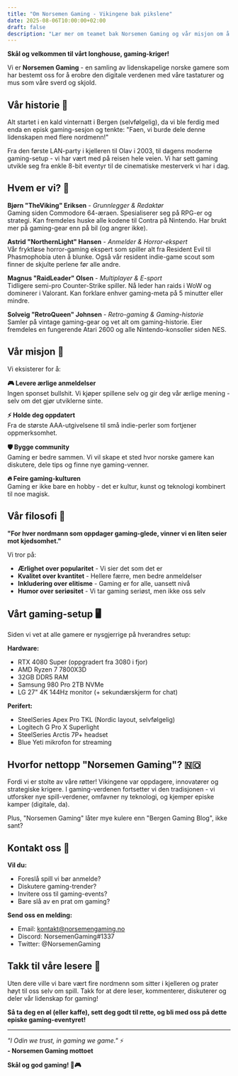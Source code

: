 ```yaml
---
title: "Om Norsemen Gaming - Vikingene bak pikslene"
date: 2025-08-06T10:00:00+02:00
draft: false
description: "Lær mer om teamet bak Norsemen Gaming og vår misjon om å skape det beste norske gaming-innholdet"
---
```


**Skål og velkommen til vårt longhouse, gaming-kriger!**

Vi er **Norsemen Gaming** - en samling av lidenskapelige norske gamere som har bestemt oss for å erobre den digitale verdenen med våre tastaturer og mus som våre sverd og skjold.

## Vår historie 🏰

Alt startet i en kald vinternatt i Bergen (selvfølgelig), da vi ble ferdig med enda en episk gaming-sesjon og tenkte: "Faen, vi burde dele denne lidenskapen med flere nordmenn!" 

Fra den første LAN-party i kjelleren til Olav i 2003, til dagens moderne gaming-setup - vi har vært med på reisen hele veien. Vi har sett gaming utvikle seg fra enkle 8-bit eventyr til de cinematiske mesterverk vi har i dag.

## Hvem er vi? 👥

**Bjørn "TheViking" Eriksen** - *Grunnlegger & Redaktør*  
Gaming siden Commodore 64-æraen. Spesialiserer seg på RPG-er og strategi. Kan fremdeles huske alle kodene til Contra på Nintendo. Har brukt mer på gaming-gear enn på bil (og angrer ikke).

**Astrid "NorthernLight" Hansen** - *Anmelder & Horror-ekspert*  
Vår fryktløse horror-gaming ekspert som spiller alt fra Resident Evil til Phasmophobia uten å blunke. Også vår resident indie-game scout som finner de skjulte perlene før alle andre.

**Magnus "RaidLeader" Olsen** - *Multiplayer & E-sport*  
Tidligere semi-pro Counter-Strike spiller. Nå leder han raids i WoW og dominerer i Valorant. Kan forklare enhver gaming-meta på 5 minutter eller mindre.

**Solveig "RetroQueen" Johnsen** - *Retro-gaming & Gaming-historie*  
Samler på vintage gaming-gear og vet alt om gaming-historie. Eier fremdeles en fungerende Atari 2600 og alle Nintendo-konsoller siden NES.

## Vår misjon 🎯

Vi eksisterer for å:

**🎮 Levere ærlige anmeldelser**  
Ingen sponset bullshit. Vi kjøper spillene selv og gir deg vår ærlige mening - selv om det gjør utviklerne sinte.

**⚡ Holde deg oppdatert**  
Fra de største AAA-utgivelsene til små indie-perler som fortjener oppmerksomhet.

**🛡️ Bygge community**  
Gaming er bedre sammen. Vi vil skape et sted hvor norske gamere kan diskutere, dele tips og finne nye gaming-venner.

**🔥 Feire gaming-kulturen**  
Gaming er ikke bare en hobby - det er kultur, kunst og teknologi kombinert til noe magisk.

## Vår filosofi 💭

**"For hver nordmann som oppdager gaming-glede, vinner vi en liten seier mot kjedsomhet."**

Vi tror på:
- **Ærlighet over popularitet** - Vi sier det som det er
- **Kvalitet over kvantitet** - Hellere færre, men bedre anmeldelser  
- **Inkludering over elitisme** - Gaming er for alle, uansett nivå
- **Humor over seriøsitet** - Vi tar gaming seriøst, men ikke oss selv

## Vårt gaming-setup 🖥️

Siden vi vet at alle gamere er nysgjerrige på hverandres setup:

**Hardware:**  
- RTX 4080 Super (oppgradert fra 3080 i fjor)
- AMD Ryzen 7 7800X3D  
- 32GB DDR5 RAM
- Samsung 980 Pro 2TB NVMe
- LG 27" 4K 144Hz monitor (+ sekundærskjerm for chat)

**Perifert:**  
- SteelSeries Apex Pro TKL (Nordic layout, selvfølgelig)
- Logitech G Pro X Superlight
- SteelSeries Arctis 7P+ headset
- Blue Yeti mikrofon for streaming

## Hvorfor nettopp "Norsemen Gaming"? 🇳🇴

Fordi vi er stolte av våre røtter! Vikingene var oppdagere, innovatører og strategiske krigere. I gaming-verdenen fortsetter vi den tradisjonen - vi utforsker nye spill-verdener, omfavner ny teknologi, og kjemper episke kamper (digitale, da).

Plus, "Norsemen Gaming" låter mye kulere enn "Bergen Gaming Blog", ikke sant?

## Kontakt oss 📧

**Vil du:**
- Foreslå spill vi bør anmelde?
- Diskutere gaming-trender?
- Invitere oss til gaming-events?  
- Bare slå av en prat om gaming?

**Send oss en melding:**
- Email: kontakt@norsemengaming.no
- Discord: NorsemenGaming#1337
- Twitter: @NorsemenGaming

## Takk til våre lesere 🙏

Uten dere ville vi bare vært fire nordmenn som sitter i kjelleren og prater høyt til oss selv om spill. Takk for at dere leser, kommenterer, diskuterer og deler vår lidenskap for gaming!

**Så ta deg en øl (eller kaffe), sett deg godt til rette, og bli med oss på dette episke gaming-eventyret!**

---

*"I Odin we trust, in gaming we game."* ⚡  
**- Norsemen Gaming mottoet**

**Skål og god gaming! 🍻🎮**